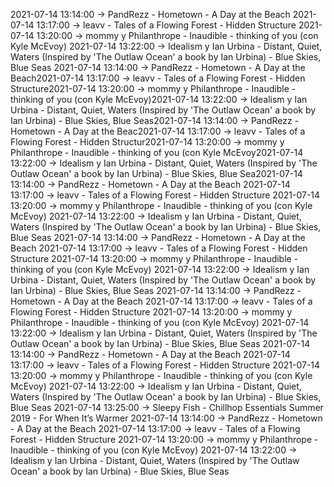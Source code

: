2021-07-14 13:14:00 -> PandRezz - Hometown - A Day at the Beach
2021-07-14 13:17:00 -> leavv - Tales of a Flowing Forest - Hidden Structure
2021-07-14 13:20:00 -> mommy y Philanthrope - Inaudible - thinking of you (con Kyle McEvoy)
2021-07-14 13:22:00 -> Idealism y Ian Urbina - Distant, Quiet, Waters (Inspired by 'The Outlaw Ocean' a book by Ian Urbina) - Blue Skies, Blue Seas
2021-07-14 13:14:00 -> PandRezz - Hometown - A Day at the Beach2021-07-14 13:17:00 -> leavv - Tales of a Flowing Forest - Hidden Structure2021-07-14 13:20:00 -> mommy y Philanthrope - Inaudible - thinking of you (con Kyle McEvoy)2021-07-14 13:22:00 -> Idealism y Ian Urbina - Distant, Quiet, Waters (Inspired by 'The Outlaw Ocean' a book by Ian Urbina) - Blue Skies, Blue Seas2021-07-14 13:14:00 -> PandRezz - Hometown - A Day at the Beac2021-07-14 13:17:00 -> leavv - Tales of a Flowing Forest - Hidden Structur2021-07-14 13:20:00 -> mommy y Philanthrope - Inaudible - thinking of you (con Kyle McEvoy2021-07-14 13:22:00 -> Idealism y Ian Urbina - Distant, Quiet, Waters (Inspired by 'The Outlaw Ocean' a book by Ian Urbina) - Blue Skies, Blue Sea2021-07-14 13:14:00 -> PandRezz - Hometown - A Day at the Beach
2021-07-14 13:17:00 -> leavv - Tales of a Flowing Forest - Hidden Structure
2021-07-14 13:20:00 -> mommy y Philanthrope - Inaudible - thinking of you (con Kyle McEvoy)
2021-07-14 13:22:00 -> Idealism y Ian Urbina - Distant, Quiet, Waters (Inspired by 'The Outlaw Ocean' a book by Ian Urbina) - Blue Skies, Blue Seas
2021-07-14 13:14:00 -> PandRezz - Hometown - A Day at the Beach
2021-07-14 13:17:00 -> leavv - Tales of a Flowing Forest - Hidden Structure
2021-07-14 13:20:00 -> mommy y Philanthrope - Inaudible - thinking of you (con Kyle McEvoy)
2021-07-14 13:22:00 -> Idealism y Ian Urbina - Distant, Quiet, Waters (Inspired by 'The Outlaw Ocean' a book by Ian Urbina) - Blue Skies, Blue Seas
2021-07-14 13:14:00 -> PandRezz - Hometown - A Day at the Beach
2021-07-14 13:17:00 -> leavv - Tales of a Flowing Forest - Hidden Structure
2021-07-14 13:20:00 -> mommy y Philanthrope - Inaudible - thinking of you (con Kyle McEvoy)
2021-07-14 13:22:00 -> Idealism y Ian Urbina - Distant, Quiet, Waters (Inspired by 'The Outlaw Ocean' a book by Ian Urbina) - Blue Skies, Blue Seas
2021-07-14 13:14:00 -> PandRezz - Hometown - A Day at the Beach
2021-07-14 13:17:00 -> leavv - Tales of a Flowing Forest - Hidden Structure
2021-07-14 13:20:00 -> mommy y Philanthrope - Inaudible - thinking of you (con Kyle McEvoy)
2021-07-14 13:22:00 -> Idealism y Ian Urbina - Distant, Quiet, Waters (Inspired by 'The Outlaw Ocean' a book by Ian Urbina) - Blue Skies, Blue Seas
2021-07-14 13:25:00 -> Sleepy Fish - Chillhop Essentials Summer 2019 - For When It’s Warmer
2021-07-14 13:14:00 -> PandRezz - Hometown - A Day at the Beach
2021-07-14 13:17:00 -> leavv - Tales of a Flowing Forest - Hidden Structure
2021-07-14 13:20:00 -> mommy y Philanthrope - Inaudible - thinking of you (con Kyle McEvoy)
2021-07-14 13:22:00 -> Idealism y Ian Urbina - Distant, Quiet, Waters (Inspired by 'The Outlaw Ocean' a book by Ian Urbina) - Blue Skies, Blue Seas
